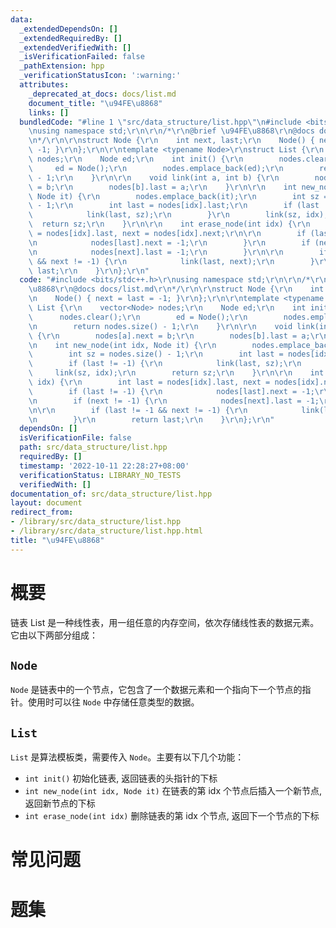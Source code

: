 ```yaml
---
data:
  _extendedDependsOn: []
  _extendedRequiredBy: []
  _extendedVerifiedWith: []
  _isVerificationFailed: false
  _pathExtension: hpp
  _verificationStatusIcon: ':warning:'
  attributes:
    _deprecated_at_docs: docs/list.md
    document_title: "\u94FE\u8868"
    links: []
  bundledCode: "#line 1 \"src/data_structure/list.hpp\"\n#include <bits/stdc++.h>\r\
    \nusing namespace std;\r\n\r\n/*\r\n@brief \u94FE\u8868\r\n@docs docs/list.md\r\
    \n*/\r\n\r\nstruct Node {\r\n    int next, last;\r\n    Node() { next = last =\
    \ -1; }\r\n};\r\n\r\ntemplate <typename Node>\r\nstruct List {\r\n    vector<Node>\
    \ nodes;\r\n    Node ed;\r\n    int init() {\r\n        nodes.clear();\r\n   \
    \     ed = Node();\r\n        nodes.emplace_back(ed);\r\n        return nodes.size()\
    \ - 1;\r\n    }\r\n\r\n    void link(int a, int b) {\r\n        nodes[a].next\
    \ = b;\r\n        nodes[b].last = a;\r\n    }\r\n\r\n    int new_node(int idx,\
    \ Node it) {\r\n        nodes.emplace_back(it);\r\n        int sz = nodes.size()\
    \ - 1;\r\n        int last = nodes[idx].last;\r\n        if (last != -1) {\r\n\
    \            link(last, sz);\r\n        }\r\n        link(sz, idx);\r\n      \
    \  return sz;\r\n    }\r\n\r\n    int erase_node(int idx) {\r\n        int last\
    \ = nodes[idx].last, next = nodes[idx].next;\r\n\r\n        if (last != -1) {\r\
    \n            nodes[last].next = -1;\r\n        }\r\n        if (next != -1) {\r\
    \n            nodes[next].last = -1;\r\n        }\r\n\r\n        if (last != -1\
    \ && next != -1) {\r\n            link(last, next);\r\n        }\r\n        return\
    \ last;\r\n    }\r\n};\r\n"
  code: "#include <bits/stdc++.h>\r\nusing namespace std;\r\n\r\n/*\r\n@brief \u94FE\
    \u8868\r\n@docs docs/list.md\r\n*/\r\n\r\nstruct Node {\r\n    int next, last;\r\
    \n    Node() { next = last = -1; }\r\n};\r\n\r\ntemplate <typename Node>\r\nstruct\
    \ List {\r\n    vector<Node> nodes;\r\n    Node ed;\r\n    int init() {\r\n  \
    \      nodes.clear();\r\n        ed = Node();\r\n        nodes.emplace_back(ed);\r\
    \n        return nodes.size() - 1;\r\n    }\r\n\r\n    void link(int a, int b)\
    \ {\r\n        nodes[a].next = b;\r\n        nodes[b].last = a;\r\n    }\r\n\r\
    \n    int new_node(int idx, Node it) {\r\n        nodes.emplace_back(it);\r\n\
    \        int sz = nodes.size() - 1;\r\n        int last = nodes[idx].last;\r\n\
    \        if (last != -1) {\r\n            link(last, sz);\r\n        }\r\n   \
    \     link(sz, idx);\r\n        return sz;\r\n    }\r\n\r\n    int erase_node(int\
    \ idx) {\r\n        int last = nodes[idx].last, next = nodes[idx].next;\r\n\r\n\
    \        if (last != -1) {\r\n            nodes[last].next = -1;\r\n        }\r\
    \n        if (next != -1) {\r\n            nodes[next].last = -1;\r\n        }\r\
    \n\r\n        if (last != -1 && next != -1) {\r\n            link(last, next);\r\
    \n        }\r\n        return last;\r\n    }\r\n};\r\n"
  dependsOn: []
  isVerificationFile: false
  path: src/data_structure/list.hpp
  requiredBy: []
  timestamp: '2022-10-11 22:28:27+08:00'
  verificationStatus: LIBRARY_NO_TESTS
  verifiedWith: []
documentation_of: src/data_structure/list.hpp
layout: document
redirect_from:
- /library/src/data_structure/list.hpp
- /library/src/data_structure/list.hpp.html
title: "\u94FE\u8868"
---
```


# 概要
链表 List 是一种线性表，用一组任意的内存空间，依次存储线性表的数据元素。它由以下两部分组成：
## `Node`
`Node` 是链表中的一个节点，它包含了一个数据元素和一个指向下一个节点的指针。使用时可以往 `Node` 中存储任意类型的数据。
## `List`
`List` 是算法模板类，需要传入 `Node`。主要有以下几个功能：
- `int init()` 初始化链表, 返回链表的头指针的下标
- `int new_node(int idx, Node it)` 在链表的第 idx 个节点后插入一个新节点, 返回新节点的下标
- `int erase_node(int idx)` 删除链表的第 idx 个节点, 返回下一个节点的下标


# 常见问题

# 题集